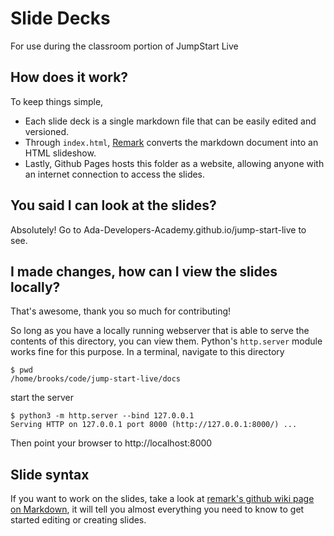 # Slide Decks

For use during the classroom portion of JumpStart Live

## How does it work?

To keep things simple,

* Each slide deck is a single markdown file that can be easily edited and
  versioned.
* Through `index.html`, [Remark](http://remarkjs.com) converts the markdown
  document into an HTML slideshow.
* Lastly, Github Pages hosts this folder as a website, allowing anyone with an
  internet connection to access the slides.

## You said I can look at the slides?
Absolutely! Go to Ada-Developers-Academy.github.io/jump-start-live to see.

## I made changes, how can I view the slides locally?
That's awesome, thank you so much for contributing!

So long as you have a locally running webserver that is able to serve the
contents of this directory, you can view them. Python's `http.server` module
works fine for this purpose. In a terminal, navigate to this directory
```console
$ pwd
/home/brooks/code/jump-start-live/docs
```

start the server
```console
$ python3 -m http.server --bind 127.0.0.1
Serving HTTP on 127.0.0.1 port 8000 (http://127.0.0.1:8000/) ...
```

Then point your browser to http://localhost:8000

## Slide syntax

If you want to work on the slides, take a look at [remark's github wiki page on
Markdown](https://github.com/gnab/remark/wiki/Markdown), it will tell you
almost everything you need to know to get started editing or creating slides.
